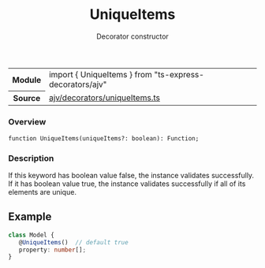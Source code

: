 <header class="symbol-info-header">    <h1 id="uniqueitems">UniqueItems</h1>    <label class="symbol-info-type-label decorator">Decorator</label>    <label class="api-type-label constructor">constructor</label>  </header>
<section class="symbol-info">      <table class="is-full-width">        <tbody>        <tr>          <th>Module</th>          <td>            <div class="lang-typescript">                <span class="token keyword">import</span> { UniqueItems }                 <span class="token keyword">from</span>                 <span class="token string">"ts-express-decorators/ajv"</span>                            </div>          </td>        </tr>        <tr>          <th>Source</th>          <td>            <a href="https://romakita.github.io/ts-express-decorators/#//blob/v2.17.0/src/ajv/decorators/uniqueItems.ts#L0-L0">                ajv/decorators/uniqueItems.ts            </a>        </td>        </tr>                </tbody>      </table>    </section>

### Overview

<pre><code class="typescript-lang">function <span class="token function">UniqueItems</span><span class="token punctuation">(</span>uniqueItems?<span class="token punctuation">:</span> <span class="token keyword">boolean</span><span class="token punctuation">)</span><span class="token punctuation">:</span> Function<span class="token punctuation">;</span></code></pre>

### Description

If this keyword has boolean value false, the instance validates successfully. If it has boolean value true, the instance validates successfully if all of its elements are unique.

## Example

```typescript
class Model {
   @UniqueItems()  // default true
   property: number[];
}
```
